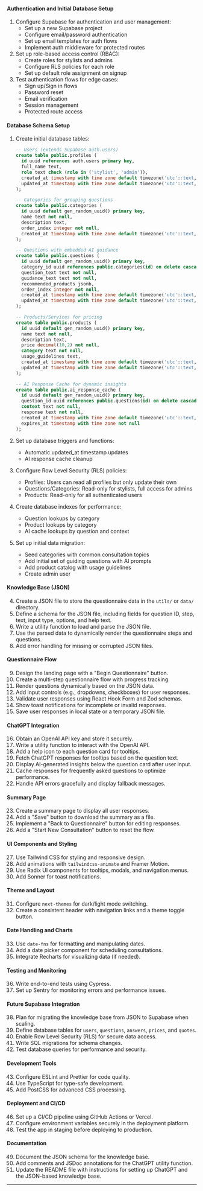 <!-- ---

### **Adjustments for Knowledge Base in JSON**
1. Store the questionnaire data (questions, options, and help text) in a JSON file within the `utils/` or `data/` directory.
2. Define a clear structure for the JSON file to include:
   - Question ID
   - Step number
   - Question text
   - Input type (e.g., `text`, `checkbox`, `radio`)
   - Options (if applicable)
   - Help text for tooltips
3. Create a utility function to load and parse the JSON file at runtime.
4. Use the parsed JSON data to dynamically render the questionnaire steps and questions.
5. Add a fallback mechanism to handle errors if the JSON file is missing or corrupted.

---


#### **Implementation Steps for ChatGPT Integration**
1. **Set Up OpenAI API:**
   - Obtain an API key from OpenAI and store it securely in the `.env.local` file.
   - Install the OpenAI SDK or use `fetch` to interact with the API.

2. **Create a ChatGPT Utility Function:**
   - Write a utility function (e.g., `getChatGPTResponse`) that sends a prompt to the OpenAI API and retrieves a response.
   - The function should accept parameters like the question text, user input, or context to generate relevant insights.

3. **Integrate Tooltips with ChatGPT:**
   - Add a help icon to each question card in the questionnaire.
   - When the user clicks the help icon, call the `getChatGPTResponse` function with the question text as the prompt.
   - Display the response in a tooltip or modal using a UI component (e.g., Radix UI Tooltip or Dialog).

4. **Generate AI Insights Based on User Input:**
   - After the user selects an answer, send the answer and question text to the ChatGPT API.
   - Display the AI-generated insight below the question card or in a dedicated section.

5. **Optimize API Calls:**
   - Use debouncing or throttling to limit API calls when users interact with the help icon or change their answers.
   - Cache responses for frequently asked questions to reduce API usage and improve performance.

6. **Error Handling:**
   - Display a fallback message (e.g., "Unable to fetch insights at the moment") if the API call fails.
   - Log errors for debugging and monitoring.

7. **Testing:**
   - Test the ChatGPT integration with various question types and inputs to ensure the responses are relevant and helpful.
   - Simulate edge cases like invalid API keys or network issues.

--- -->

#### **Authentication and Initial Database Setup**

1. Configure Supabase for authentication and user management:
   - Set up a new Supabase project
   - Configure email/password authentication
   - Set up email templates for auth flows
   - Implement auth middleware for protected routes
2. Set up role-based access control (RBAC):
   - Create roles for stylists and admins
   - Configure RLS policies for each role
   - Set up default role assignment on signup
3. Test authentication flows for edge cases:
   - Sign up/Sign in flows
   - Password reset
   - Email verification
   - Session management
   - Protected route access

#### **Database Schema Setup**

1. Create initial database tables:

   ```sql
   -- Users (extends Supabase auth.users)
   create table public.profiles (
     id uuid references auth.users primary key,
     full_name text,
     role text check (role in ('stylist', 'admin')),
     created_at timestamp with time zone default timezone('utc'::text, now()) not null,
     updated_at timestamp with time zone default timezone('utc'::text, now()) not null
   );

   -- Categories for grouping questions
   create table public.categories (
     id uuid default gen_random_uuid() primary key,
     name text not null,
     description text,
     order_index integer not null,
     created_at timestamp with time zone default timezone('utc'::text, now()) not null
   );

   -- Questions with embedded AI guidance
   create table public.questions (
     id uuid default gen_random_uuid() primary key,
     category_id uuid references public.categories(id) on delete cascade,
     question_text text not null,
     guidance_text text not null,
     recommended_products jsonb,
     order_index integer not null,
     created_at timestamp with time zone default timezone('utc'::text, now()) not null,
     updated_at timestamp with time zone default timezone('utc'::text, now()) not null
   );

   -- Products/Services for pricing
   create table public.products (
     id uuid default gen_random_uuid() primary key,
     name text not null,
     description text,
     price decimal(10,2) not null,
     category text not null,
     usage_guidelines text,
     created_at timestamp with time zone default timezone('utc'::text, now()) not null,
     updated_at timestamp with time zone default timezone('utc'::text, now()) not null
   );

   -- AI Response Cache for dynamic insights
   create table public.ai_response_cache (
     id uuid default gen_random_uuid() primary key,
     question_id uuid references public.questions(id) on delete cascade,
     context text not null,
     response text not null,
     created_at timestamp with time zone default timezone('utc'::text, now()) not null,
     expires_at timestamp with time zone not null
   );
   ```

2. Set up database triggers and functions:

   - Automatic updated_at timestamp updates
   - AI response cache cleanup

3. Configure Row Level Security (RLS) policies:

   - Profiles: Users can read all profiles but only update their own
   - Questions/Categories: Read-only for stylists, full access for admins
   - Products: Read-only for all authenticated users

4. Create database indexes for performance:

   - Question lookups by category
   - Product lookups by category
   - AI cache lookups by question and context

5. Set up initial data migration:
   - Seed categories with common consultation topics
   - Add initial set of guiding questions with AI prompts
   - Add product catalog with usage guidelines
   - Create admin user

#### **Knowledge Base (JSON)**

4. Create a JSON file to store the questionnaire data in the `utils/` or `data/` directory.
5. Define a schema for the JSON file, including fields for question ID, step, text, input type, options, and help text.
6. Write a utility function to load and parse the JSON file.
7. Use the parsed data to dynamically render the questionnaire steps and questions.
8. Add error handling for missing or corrupted JSON files.

#### **Questionnaire Flow**

9. Design the landing page with a "Begin Questionnaire" button.
10. Create a multi-step questionnaire flow with progress tracking.
11. Render questions dynamically based on the JSON data.
12. Add input controls (e.g., dropdowns, checkboxes) for user responses.
13. Validate user responses using React Hook Form and Zod schemas.
14. Show toast notifications for incomplete or invalid responses.
15. Save user responses in local state or a temporary JSON file.

#### **ChatGPT Integration**

16. Obtain an OpenAI API key and store it securely.
17. Write a utility function to interact with the OpenAI API.
18. Add a help icon to each question card for tooltips.
19. Fetch ChatGPT responses for tooltips based on the question text.
20. Display AI-generated insights below the question card after user input.
21. Cache responses for frequently asked questions to optimize performance.
22. Handle API errors gracefully and display fallback messages.

#### **Summary Page**

23. Create a summary page to display all user responses.
24. Add a "Save" button to download the summary as a file.
25. Implement a "Back to Questionnaire" button for editing responses.
26. Add a "Start New Consultation" button to reset the flow.

#### **UI Components and Styling**

27. Use Tailwind CSS for styling and responsive design.
28. Add animations with `tailwindcss-animate` and Framer Motion.
29. Use Radix UI components for tooltips, modals, and navigation menus.
30. Add Sonner for toast notifications.

#### **Theme and Layout**

31. Configure `next-themes` for dark/light mode switching.
32. Create a consistent header with navigation links and a theme toggle button.

#### **Date Handling and Charts**

33. Use `date-fns` for formatting and manipulating dates.
34. Add a date picker component for scheduling consultations.
35. Integrate Recharts for visualizing data (if needed).

#### **Testing and Monitoring**

36. Write end-to-end tests using Cypress.
37. Set up Sentry for monitoring errors and performance issues.

#### **Future Supabase Integration**

38. Plan for migrating the knowledge base from JSON to Supabase when scaling.
39. Define database tables for `users`, `questions`, `answers`, `prices`, and `quotes`.
40. Enable Row Level Security (RLS) for secure data access.
41. Write SQL migrations for schema changes.
42. Test database queries for performance and security.

#### **Development Tools**

43. Configure ESLint and Prettier for code quality.
44. Use TypeScript for type-safe development.
45. Add PostCSS for advanced CSS processing.

#### **Deployment and CI/CD**

46. Set up a CI/CD pipeline using GitHub Actions or Vercel.
47. Configure environment variables securely in the deployment platform.
48. Test the app in staging before deploying to production.

#### **Documentation**

49. Document the JSON schema for the knowledge base.
50. Add comments and JSDoc annotations for the ChatGPT utility function.
51. Update the README file with instructions for setting up ChatGPT and the JSON-based knowledge base.

---
